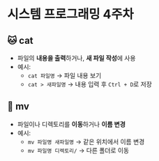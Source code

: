 # 시스템 프로그래밍 4주차

## 🐱 cat

- 파일의 **내용을 출력**하거나, **새 파일 작성**에 사용
- 예시:
  - `cat 파일명` → 파일 내용 보기
  - `cat > 새파일명` → 내용 입력 후 `Ctrl + D`로 저장

## 🚚 mv

- 파일이나 디렉토리를 **이동**하거나 **이름 변경**
- 예시:
  - `mv 파일명 새파일명` → 같은 위치에서 이름 변경
  - `mv 파일명 디렉토리/` → 다른 폴더로 이동

